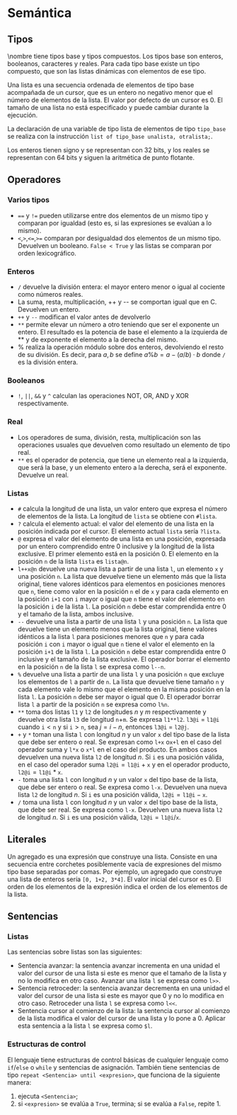 # Semántica
## Tipos

\nombre tiene tipos base y tipos compuestos. Los tipos base son enteros, booleanos, caracteres y reales. Para cada tipo base existe un tipo compuesto, que son las listas dinámicas con elementos de ese tipo.

Una lista es una secuencia ordenada de elementos de tipo base acompañada de un cursor, que es un entero no negativo menor que el número de elementos de la lista. El valor por defecto de un cursor es 0. El tamaño de una lista no está especificado y puede cambiar durante la ejecución.

La declaración de una variable de tipo lista de elementos de tipo `tipo_base` se realiza con la instrucción `list of tipo_base unalista, otralista;`.

Los enteros tienen signo y se representan con 32 bits, y los reales se representan con 64 bits y siguen la aritmética de punto flotante.

## Operadores

### Varios tipos

- `==` y `!=` pueden utilizarse entre dos elementos de un mismo tipo y comparan por igualdad (esto es, si las expresiones se evalúan a lo mismo).
- `<`,`>`,`<=`,`>=` comparan por desigualdad dos elementos de un mismo tipo. Devuelven un booleano. `False < True` y las listas se comparan por orden lexicográfico.

### Enteros

- `/` devuelve la división entera: el mayor entero menor o igual al cociente como números reales.
- La suma, resta, multiplicación, ++ y -- se comportan igual que en C. Devuelven un entero.
- `++` y `--` modifican el valor antes de devolverlo
- `**` permite elevar un número a otro teniendo que ser el exponente un entero. El resultado es la potencia de base el elemento a la izquierda de ** y de exponente el elemento a la derecha del mismo.
- \% realiza la operación módulo sobre dos enteros, devolviendo el resto de su división. Es decir, para $a,b$ se define $a \% b = a - (a/b) \cdot b$ donde `/` es la división entera.

### Booleanos

- `!`, `||`, `&&` y `^`  calculan las operaciones NOT, OR, AND y XOR respectivamente.

### Real

- Los operadores de suma, división, resta, multiplicación son las operaciones usuales que devuelven como resultado un elemento de tipo real.
- `**` es el operador de potencia, que tiene un elemento real a la izquierda, que será la base, y un elemento entero a la derecha, será el exponente. Devuelve un real.

### Listas

- `#` calcula la longitud de una lista, un valor entero que expresa el número de elementos de la lista. La longitud de `lista` se obtiene con `#lista`.
- `?` calcula el elemento actual: el valor del elemento de una lista en la posición indicada por el cursor. El elemento actual `lista` sería `?lista`.
- `@` expresa el valor del elemento de una lista en una posición, expresada por un entero comprendido entre 0 inclusive y la longitud de la lista exclusive. El primer elemento está en la posición 0. El elemento en la posición `n` de la lista `lista` es `lista@n`.
- `l++x@n` devuelve una nueva lista a partir de una lista `l`, un elemento `x` y una posición `n`. La lista que devuelve tiene un elemento más que la lista original, tiene valores idénticos para elementos en posiciones menores que `n`, tiene como valor en la posición `n` el de `x` y para cada elemento en la posición `i+1` con `i` mayor o igual que `n` tiene el valor del elemento en la posición `i` de la lista `l`. La posición `n` debe estar comprendida entre 0 y el tamaño de la lista, ambos inclusive.
- `--` devuelve una lista a partir de una lista `l` y una posición `n`. La lista que devuelve tiene un elemento menos que la lista original, tiene valores idénticos a la lista `l` para posiciones menores que `n` y para cada posición `i` con `i` mayor o igual que `n` tiene el valor el elemento en la posición `i+1` de la lista `l`. La posición `n` debe estar comprendida entre 0 inclusive y el tamaño de la lista exclusive. El operador borrar el elemento en la posición `n` de la lista `l` se expresa como `l--n`.
- `%` devuelve una lista a partir de una lista `l` y una posición `n` que excluye los elementos de `l` a partir de `n`. La lista que devuelve tiene tamaño `n` y cada elemento vale lo mismo que el elemento en la misma posición en la lista `l`. La posición `n` debe ser mayor o igual que 0. El operador borrar lista `l` a partir de la posición `n` se expresa como `l%n`.
- `**` toma dos listas `l1` y `l2` de longitudes $n$ y $m$ respectivamente y devuelve otra lista `l3` de longitud `n`+`m`. Se expresa `l1**l2`. `l3@i` = `l1@i` cuando $\texttt{i} < \texttt{n}$ y si $\texttt{i} > \texttt{n}$, sea $j = i - n$, entonces `l3@i` = `l2@j`.
- `+` y `*` toman una lista `l` con longitud $n$ y un valor `x` del tipo base de la lista que debe ser entero o real. Se expresan como `l+x` o`x+l` en el caso del operador suma y `l*x` o `x*l` en el caso del producto. En ambos casos devuelven una nueva lista `l2` de longitud $n$. Si `i` es una posición válida,
en el caso del operador suma $\texttt{l2@i} = \texttt{l1@i} + \texttt{x}$ y en el operador producto, $\texttt{l2@i} = \texttt{l1@i}*\texttt{x}$.
- `-` toma una lista `l` con longitud $n$ y un valor `x` del tipo base de la lista, que debe ser entero o real. Se expresa como `l-x`. Devuelven una nueva lista `l2` de longitud $n$. Si `i` es una posición válida, $\texttt{l2@i} = \texttt{l1@i} - \texttt{x}$.
- `/` toma una lista `l` con longitud $n$ y un valor `x` del tipo base de la lista, que debe ser real. Se expresa como `l-x`. Devuelven una nueva lista `l2` de longitud $n$. Si `i` es una posición válida, $\texttt{l2@i} = \texttt{l1@i}/\texttt{x}$.

## Literales

Un agregado es una expresión que construye una lista. Consiste en una secuencia entre corchetes posiblemente vacía de expresiones del mismo tipo base separadas por comas. Por ejemplo, un agregado que construye una lista de enteros sería `[0, 1+2, 3*4]`. El valor inicial del cursor es 0. El orden de los elementos de la expresión indica el orden de los elementos de la lista.

## Sentencias

### Listas

Las sentencias sobre listas son las siguientes:

- Sentencia avanzar: la sentencia avanzar incrementa en una unidad el valor del cursor de una lista si este es menor que el tamaño de la lista y no lo modifica en otro caso. Avanzar una lista `l` se expresa como `l>>`.
- Sentencia retroceder: la sentencia avanzar decrementa en una unidad el valor del cursor de una lista si este es mayor que 0 y no lo modifica en otro caso. Retroceder una lista `l` se expresa como `l<<`.
- Sentencia cursor al comienzo de la lista: la sentencia cursor al comienzo de la lista modifica el valor del cursor de una lista y lo pone a 0. Aplicar esta sentencia a la lista `l` se expresa como `$l`.

### Estructuras de control

El lenguaje tiene estructuras de control básicas de cualquier lenguaje como `if`/`else` o `while` y sentencias de asignación. También tiene sentencias de tipo `repeat <Sentencia> until <expresion>`, que funciona de la siguiente manera:

1. ejecuta `<Sentencia>`;
2. si `<expresion>` se evalúa a `True`, termina; si se evalúa a `False`, repite 1.

